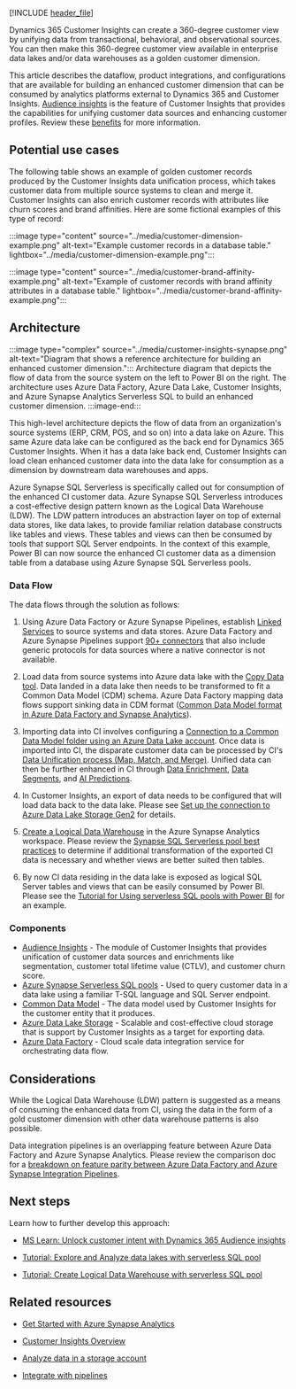 [!INCLUDE [header_file](../../../includes/sol-idea-header.md)]

Dynamics 365 Customer Insights can create a 360-degree customer view by unifying data from transactional, behavioral, and observational sources. You can then make this 360-degree customer view available in enterprise data lakes and/or data warehouses as a golden customer dimension. 

This article describes the dataflow, product integrations, and configurations that are available for building an enhanced customer dimension that can be consumed by analytics platforms external to Dynamics 365 and Customer Insights. [Audience insights](https://dynamics.microsoft.com/ai/customer-insights/audience-insights-capability) is the feature of Customer Insights that provides the capabilities for unifying customer data sources and enhancing customer profiles. Review these [benefits](/dynamics365/customer-insights/audience-insights/overview#main-benefits) for more information.

## Potential use cases

The following table shows an example of golden customer records produced by the Customer Insights data unification process, which takes customer data from multiple source systems to clean and merge it. Customer Insights can also enrich customer records with attributes like churn scores and brand affinities. Here are some fictional examples of this type of record:

:::image type="content" source="../media/customer-dimension-example.png" alt-text="Example customer records in a database table." lightbox="../media/customer-dimension-example.png":::

:::image type="content" source="../media/customer-brand-affinity-example.png" alt-text="Example of customer records with brand affinity attributes in a database table." lightbox="../media/customer-brand-affinity-example.png":::

## Architecture 

:::image type="complex" source="../media/customer-insights-synapse.png" alt-text="Diagram that shows a reference architecture for building an enhanced customer dimension.":::
   Architecture diagram that depicts the flow of data from the source system on the left to Power BI on the right. The architecture uses Azure Data Factory, Azure Data Lake, Customer Insights, and Azure Synapse Analytics Serverless SQL to build an enhanced customer dimension.
:::image-end:::

This high-level architecture depicts the flow of data from an organization's source systems (ERP, CRM, POS, and so on) into a data lake on Azure. This same Azure data lake can be configured as the back end for Dynamics 365 Customer Insights. When it has a data lake back end, Customer Insights can load clean enhanced customer data into the data lake for consumption as a dimension by downstream data warehouses and apps.

Azure Synapse SQL Serverless is specifically called out for consumption of the enhanced CI customer data. Azure Synapse SQL Serverless introduces a cost-effective  design pattern known as the Logical Data Warehouse (LDW). The LDW pattern introduces an abstraction layer on top of external data stores, like data lakes, to provide familiar relation database constructs like tables and views. These tables and views can then be consumed by tools that support SQL Server endpoints. In the context of this example, Power BI can now source the enhanced CI customer data as a dimension table from a database using Azure Synapse SQL Serverless pools.



### Data Flow

The data flows through the solution as follows:

1. Using Azure Data Factory or Azure Synapse Pipelines, establish [Linked Services](/azure/data-factory/concepts-linked-services) to source systems and data stores. Azure Data Factory and Azure Synapse Pipelines support [90+ connectors](/azure/data-factory/copy-activity-overview#supported-data-stores-and-formats) that also include generic protocols for data sources where a native connector is not available.  
  
2. Load data from source systems into Azure data lake with the [Copy Data tool](/azure/data-factory/quickstart-create-data-factory-copy-data-tool#start-the-copy-data-tool). Data landed in a data lake then needs to be transformed to fit a Common Data Model (CDM) schema. Azure Data Factory mapping data flows support sinking data in CDM format ([Common Data Model format in Azure Data Factory and Synapse Analytics](/azure/data-factory/format-common-data-model)).
  
3. Importing data into CI involves configuring a [Connection to a Common Data Model folder using an Azure Data Lake account](/dynamics365/customer-insights/audience-insights/connect-common-data-model). Once data is imported into CI, the disparate customer data can be processed by CI's [Data Unification process (Map, Match, and Merge)](/dynamics365/customer-insights/audience-insights/data-unification). Unified data can then be further enhanced in CI through [Data Enrichment](/dynamics365/customer-insights/audience-insights/enrichment-hub), [Data Segments](/dynamics365/customer-insights/audience-insights/segments), and [AI Predictions](/dynamics365/customer-insights/audience-insights/predictions-overview). 
  
4. In Customer Insights, an export of data needs to be configured that will load data back to the data lake. Please see [Set up the connection to Azure Data Lake Storage Gen2](/dynamics365/customer-insights/audience-insights/export-azure-data-lake-storage-gen2) for details.
  
5. [Create a Logical Data Warehouse](/azure/synapse-analytics/sql/tutorial-logical-data-warehouse) in the Azure Synapse Analytics workspace. Please review the [Synapse SQL Serverless pool best practices](/azure/synapse-analytics/sql/best-practices-serverless-sql-pool) to determine if additional transformation of the exported CI data is necessary and whether views are better suited then tables.
  
6. By now CI data residing in the data lake is exposed as logical SQL Server tables and views that can be easily consumed by Power BI. Please see the [Tutorial for Using serverless SQL pools with Power BI](/azure/synapse-analytics/sql/tutorial-connect-power-bi-desktop) for an example.

### Components

- [Audience Insights](https://docs.microsoft.com/dynamics365/customer-insights/audience-insights/overview) - The module of Customer Insights that provides unification of customer data sources and enrichments like segmentation, customer total lifetime value (CTLV), and customer churn score.
- [Azure Synapse Serverless SQL pools](https://docs.microsoft.com/azure/synapse-analytics/sql/on-demand-workspace-overview) - Used to query customer data in a data lake using a familiar T-SQL language and SQL Server endpoint.
- [Common Data Model](https://docs.microsoft.com/common-data-model/data-lake) - The data model used by Customer Insights for the customer entity that it produces.
- [Azure Data Lake Storage](https://azure.microsoft.com/services/storage/data-lake-storage/) - Scalable and cost-effective cloud storage that is support by Customer Insights as a target for exporting data.
- [Azure Data Factory](https://docs.microsoft.com/azure/data-factory/concepts-pipelines-activities) - Cloud scale data integration service for orchestrating data flow.

## Considerations

While the Logical Data Warehouse (LDW) pattern is suggested as a means of consuming the enhanced data from CI, using the data in the form of a gold customer dimension with other data warehouse patterns is also possible.

Data integration pipelines is an overlapping feature between Azure Data Factory and Azure Synapse Analytics. Please review the comparison doc for a [breakdown on feature parity between Azure Data Factory and Azure Synapse Integration Pipelines](/azure/synapse-analytics/data-integration/concepts-data-factory-differences).

## Next steps

Learn how to further develop this approach:

- [MS Learn: Unlock customer intent with Dynamics 365 Audience insights](/learn/paths/build-customer-insights/)

- [Tutorial: Explore and Analyze data lakes with serverless SQL pool](/azure/synapse-analytics/sql/tutorial-data-analyst)

- [Tutorial: Create Logical Data Warehouse with serverless SQL pool](/azure/synapse-analytics/sql/tutorial-logical-data-warehouse)

## Related resources

- [Get Started with Azure Synapse Analytics](/azure/synapse-analytics/get-started)

- [Customer Insights Overview](/dynamics365/customer-insights/overview)

- [Analyze data in a storage account](/azure/synapse-analytics/get-started-analyze-storage)

- [Integrate with pipelines](/azure/synapse-analytics/get-started-pipelines)